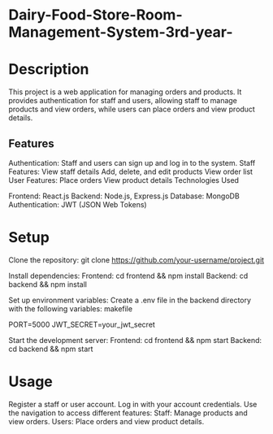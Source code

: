 # Dairy-Food-Store-Room-Management-System-3rd-year-

# Description
This project is a web application for managing orders and products. It provides authentication for staff and users, allowing staff to manage products and view orders, while users can place orders and view product details.

## Features

Authentication: Staff and users can sign up and log in to the system.
Staff Features:
    View staff details
    Add, delete, and edit products
    View order list
User Features:
    Place orders
    View product details
    Technologies Used

Frontend: React.js
Backend: Node.js, Express.js
Database: MongoDB
Authentication: JWT (JSON Web Tokens)

# Setup
Clone the repository: git clone https://github.com/your-username/project.git

Install dependencies:
    Frontend: cd frontend && npm install
    Backend: cd backend && npm install

Set up environment variables:
    Create a .env file in the backend directory with the following variables:
    makefile

  PORT=5000
  JWT_SECRET=your_jwt_secret
  
Start the development server:
  Frontend: cd frontend && npm start
  Backend: cd backend && npm start

# Usage

Register a staff or user account.
Log in with your account credentials.
Use the navigation to access different features:
    Staff: Manage products and view orders.
    Users: Place orders and view product details.
